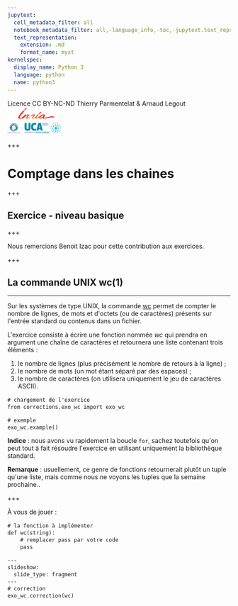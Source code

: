 ```yaml
---
jupytext:
  cell_metadata_filter: all
  notebook_metadata_filter: all,-language_info,-toc,-jupytext.text_representation.jupytext_version,-jupytext.text_representation.format_version
  text_representation:
    extension: .md
    format_name: myst
kernelspec:
  display_name: Python 3
  language: python
  name: python3
---
```


<div class="licence">
<span>Licence CC BY-NC-ND</span>
<span>Thierry Parmentelat &amp; Arnaud Legout</span>
<span><img src="media/both-logos-small-alpha.png" /></span>
</div>

+++

# Comptage dans les chaines

+++

## Exercice - niveau basique

+++

Nous remercions Benoit Izac pour cette contribution aux exercices.

+++

## La commande UNIX wc(1)

---

Sur les systèmes de type UNIX, la commande [wc](http://pubs.opengroup.org/onlinepubs/9699919799/utilities/wc.html) permet de compter le nombre de lignes, de mots et d'octets (ou de caractères) présents sur l'entrée standard ou contenus dans un fichier.

L'exercice consiste à écrire une fonction nommée *wc* qui prendra en argument une chaîne de caractères et retournera une liste contenant trois éléments :

1. le nombre de lignes (plus précisément le nombre de retours à la ligne) ;
2. le nombre de mots (un mot étant séparé par des espaces) ;
3. le nombre de caractères (on utilisera uniquement le jeu de caractères ASCII).

```{code-cell}
# chargement de l'exercice
from corrections.exo_wc import exo_wc
```

```{code-cell}
# exemple
exo_wc.example()
```

**Indice** : nous avons vu rapidement la boucle `for`, sachez toutefois qu'on peut tout à fait résoudre l'exercice en utilisant uniquement la bibliothèque standard.

**Remarque** : usuellement, ce genre de fonctions retournerait plutôt un tuple qu'une liste, mais comme nous ne voyons les tuples que la semaine prochaine..

+++

À vous de jouer :

```{code-cell}
# la fonction à implémenter
def wc(string):
    # remplacer pass par votre code
    pass
```

```{code-cell}
---
slideshow:
  slide_type: fragment
---
# correction
exo_wc.correction(wc)
```
